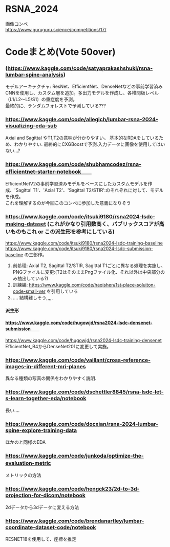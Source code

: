 # RSNA_2024
画像コンペ  
https://www.guruguru.science/competitions/17/

# Codeまとめ(Vote 50over)
### (https://www.kaggle.com/code/satyaprakashshukl/rsna-lumbar-spine-analysis)
モデルアーキテクチャ: ResNet、EfficientNet、DenseNetなどの事前学習済みCNNを使用し、カスタム層を追加。多出力モデルを作成し、各椎間板レベル（L1/L2～L5/S1）の重症度を予測。  
最終的に、ランダムフォレストで予測している???  

### https://www.kaggle.com/code/allegich/lumbar-rsna-2024-visualizing-eda-sub  
 Axial and Sagittal やT1,T2の意味が分かりやすい。  基本的なRDAをしているため、わかりやすい. 
 最終的にCXGBoostで予測.入力データに画像を使用してはいない...?  

 ### https://www.kaggle.com/code/shubhamcodez/rsna-efficientnet-starter-notebook　　
EfficientNetV2の事前学習済みモデルをベースにしたカスタムモデルを作成、'Sagittal T1'、'Axial T2'、'Sagittal T2/STIR':のそれぞれに対して、モデルを作成。   
これを理解するのが今回このコンペに参加した意義になりそう  

### https://www.kaggle.com/code/itsuki9180/rsna2024-lsdc-making-dataset  (これがかなり引用数高く、パブリックスコアが高いものもこれ or この派生形を参考にしている)
https://www.kaggle.com/code/itsuki9180/rsna2024-lsdc-training-baseline  
https://www.kaggle.com/code/itsuki9180/rsna2024-lsdc-submission-baseline
の三部作。  
1. 前処理: Axial T2, Sagittal T2/STIR, Sagittal T1ごとに異なる処理を実施し、PNGファイルに変更:(T2はそのままPngファイル化、それ以外は中央部分のみ抽出している?)
2. 訓練編:
https://www.kaggle.com/code/haqishen/1st-place-soluiton-code-small-ver を引用している
3. ....
   結構難しそう,,,,,

 #### 派生形
 #### https://www.kaggle.com/code/hugowjd/rsna2024-lsdc-densenet-submission　　
https://www.kaggle.com/code/hugowjd/rsna2024-lsdc-training-densenet
EfficientNet_B4からDenseNet201に変更して実施。



### https://www.kaggle.com/code/vaillant/cross-reference-images-in-different-mri-planes
異なる種類の写真の関係をわかりやすく説明.  

### https://www.kaggle.com/code/dschettler8845/rsna-lsdc-let-s-learn-together-eda/notebook   
長い....

### https://www.kaggle.com/code/docxian/rsna-2024-lumbar-spine-explore-training-data  
ほかのと同様のEDA　　


### https://www.kaggle.com/code/junkoda/optimize-the-evaluation-metric  　
メトリックの方法



### https://www.kaggle.com/code/hengck23/2d-to-3d-projection-for-dicom/notebook
2dデータから3dデータに変える方法

### https://www.kaggle.com/code/brendanartley/lumbar-coordinate-dataset-code/notebook 
RESNET18を使用して、座標を推定  

